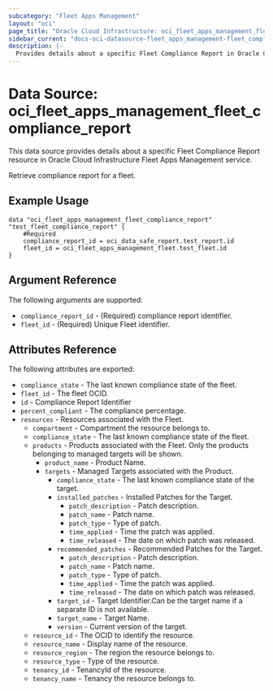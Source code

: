 ```yaml
---
subcategory: "Fleet Apps Management"
layout: "oci"
page_title: "Oracle Cloud Infrastructure: oci_fleet_apps_management_fleet_compliance_report"
sidebar_current: "docs-oci-datasource-fleet_apps_management-fleet_compliance_report"
description: |-
  Provides details about a specific Fleet Compliance Report in Oracle Cloud Infrastructure Fleet Apps Management service
---
```


# Data Source: oci_fleet_apps_management_fleet_compliance_report
This data source provides details about a specific Fleet Compliance Report resource in Oracle Cloud Infrastructure Fleet Apps Management service.

Retrieve compliance report for a fleet.

## Example Usage

```hcl
data "oci_fleet_apps_management_fleet_compliance_report" "test_fleet_compliance_report" {
	#Required
	compliance_report_id = oci_data_safe_report.test_report.id
	fleet_id = oci_fleet_apps_management_fleet.test_fleet.id
}
```

## Argument Reference

The following arguments are supported:

* `compliance_report_id` - (Required) compliance report identifier.
* `fleet_id` - (Required) Unique Fleet identifier.


## Attributes Reference

The following attributes are exported:

* `compliance_state` - The last known compliance state of the fleet.
* `fleet_id` - The fleet OCID.
* `id` - Compliance Report Identifier
* `percent_compliant` - The compliance percentage.
* `resources` - Resources associated with the Fleet.
	* `compartment` - Compartment the resource belongs to.
	* `compliance_state` - The last known compliance state of the fleet.
	* `products` - Products associated with the Fleet.  Only the products belonging to managed targets will be shown. 
		* `product_name` - Product Name.
		* `targets` - Managed Targets associated with the Product.
			* `compliance_state` - The last known compliance state of the target.
			* `installed_patches` - Installed Patches for the Target.
				* `patch_description` - Patch description.
				* `patch_name` - Patch name.
				* `patch_type` - Type of patch.
				* `time_applied` - Time the patch was applied.
				* `time_released` - The date on which patch was released.
			* `recommended_patches` - Recommended Patches for the Target.
				* `patch_description` - Patch description.
				* `patch_name` - Patch name.
				* `patch_type` - Type of patch.
				* `time_applied` - Time the patch was applied.
				* `time_released` - The date on which patch was released.
			* `target_id` - Target Identifier.Can be the target name if a separate ID is not available.
			* `target_name` - Target Name.
			* `version` - Current version of the target.
	* `resource_id` - The OCID to identify the resource.
	* `resource_name` - Display name of the resource.
	* `resource_region` - The region the resource belongs to.
	* `resource_type` - Type of the resource.
	* `tenancy_id` - TenancyId of the resource.
	* `tenancy_name` - Tenancy the resource belongs to.

